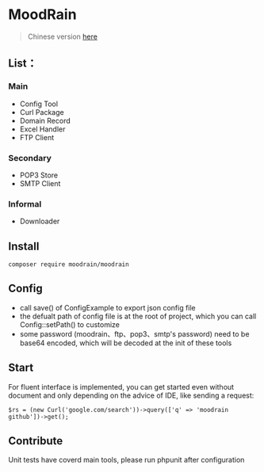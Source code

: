 MoodRain
==========

> Chinese version [here](https://github.com/moodrain/moodrain/blob/master/README_CN.md)

## List：

### Main

* Config Tool
* Curl Package
* Domain Record
* Excel Handler
* FTP Client

### Secondary

* POP3 Store
* SMTP Client

### Informal

* Downloader

## Install

	composer require moodrain/moodrain

## Config

* call save() of ConfigExample to export json config file
* the defualt path of config file is at the root of project, which you can call Config::setPath() to customize
* some password (moodrain、ftp、pop3、smtp's password) need to be base64 encoded, which will be decoded at the init of these tools


## Start

For fluent interface is implemented, you can get started even without document and only depending on the advice of IDE, like sending a request: 

	$rs = (new Curl('google.com/search'))->query(['q' => 'moodrain github'])->get();

## Contribute

Unit tests have coverd main tools, please run phpunit after configuration